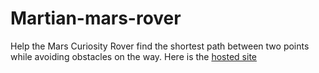 # Martian-mars-rover
Help the Mars Curiosity Rover find the shortest path between two points while avoiding obstacles on the way.
Here is the [hosted site](Tarunasaireddy/Martian-mars-rover) 

